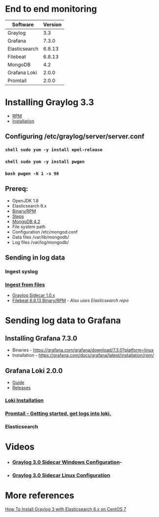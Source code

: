 # End to end monitoring

Software | Version
------------ | -------------
Graylog | 3.3
Grafana | 7.3.0
Elasticsearch | 6.8.13
Filebeat | 6.8.13
MongoDB | 4.2
Grafana Loki | 2.0.0
Promtail | 2.0.0

# Installing Graylog 3.3
  - [RPM](https://docs.graylog.org/en/3.3/pages/installation/operating_system_packages.html)
  - [Installation](https://docs.graylog.org/en/3.3/pages/installation/os/centos.html#centosguide)
  ## Configuring /etc/graylog/server/server.conf
  ### ```shell sudo yum -y install epel-release```
  ### ```shell sudo yum -y install pwgen```
  ### ```bash pwgen -N 1 -s 96```

## Prereq:
-	OpenJDK 1.8
-	Elasticsearch 6.x
  -	[Binary/RPM](https://www.elastic.co/downloads/past-releases/elasticsearch-6-8-13)
  - [Steps](https://www.elastic.co/guide/en/elasticsearch/reference/current/targz.html)
-	[MongoDB 4.2](Https://docs.mongodb.com/manual/tutorial/install-mongodb-on-red-hat/)
-	File system path
  -	Configuration /etc/mongod.conf
  -	Data files	/var/lib/mongodb/
  -	Log files	/var/log/mongodb/

## Sending in log data
###	Ingest syslog 
###	[Ingest from files](https://docs.graylog.org/en/3.3/pages/sending/files.html)
-	[Graylog Sidecar 1.0.x](https://docs.graylog.org/en/3.3/pages/sidecar.html#graylog-sidecar)
-	[Filebeat 6.8.13 Binary/RPM](https://www.elastic.co/downloads/past-releases/filebeat-6-8-13) - *Also uses Elasticsearch repo*

# Sending log data to Grafana

## Installing Grafana 7.3.0
-	Binaries - https://grafana.com/grafana/download/7.3.0?platform=linux
-	Installation - https://grafana.com/docs/grafana/latest/installation/rpm/

##	Grafana Loki 2.0.0
- [Guide](https://github.com/grafana/loki)
- [Releases](https://github.com/grafana/loki/releases)


###	[Loki Installation](https://grafana.com/docs/loki/latest/installation/local/)
###	[Promtail - Getting started, get logs into loki.](https://grafana.com/docs/loki/latest/getting-started/get-logs-into-loki/)
###	Elasticsearch

# Videos
- ### [Graylog 3.0 Sidecar Windows Configuration](https://www.youtube.com/watch?v=oJ08QadvM88)-
- ### [Graylog 3.0 Sidecar Linux Configuration](https://www.youtube.com/watch?v=gjXXs0_fBzU)

# More references
[How To Install Graylog 3 with Elasticsearch 6.x on CentOS 7](https://computingforgeeks.com/how-to-install-graylog-with-elasticsearch-on-centos-7/)
